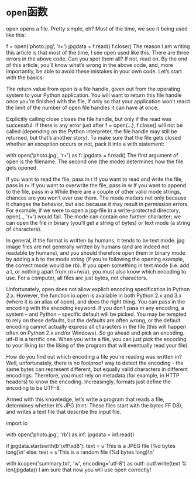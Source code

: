 # `open`函数

open opens a file. Pretty simple, eh? Most of the time, we see it being used like this:

f = open('photo.jpg', 'r+')
jpgdata = f.read()
f.close()
The reason I am writing this article is that most of the time, I see open used like this. There are three errors in the above code. Can you spot them all? If not, read on. By the end of this article, you’ll know what’s wrong in the above code, and, more importantly, be able to avoid these mistakes in your own code. Let’s start with the basics:

The return value from open is a file handle, given out from the operating system to your Python application. You will want to return this file handle once you’re finished with the file, if only so that your application won’t reach the limit of the number of open file handles it can have at once.

Explicitly calling close closes the file handle, but only if the read was successful. If there is any error just after f = open(...), f.close() will not be called (depending on the Python interpreter, the file handle may still be returned, but that’s another story). To make sure that the file gets closed whether an exception occurs or not, pack it into a with statement:

with open('photo.jpg', 'r+') as f:
    jpgdata = f.read()
The first argument of open is the filename. The second one (the mode) determines how the file gets opened.

If you want to read the file, pass in r
If you want to read and write the file, pass in r+
If you want to overwrite the file, pass in w
If you want to append to the file, pass in a
While there are a couple of other valid mode strings, chances are you won’t ever use them. The mode matters not only because it changes the behavior, but also because it may result in permission errors. For example, if we were to open a jpg-file in a write-protected directory, open(.., 'r+') would fail. The mode can contain one further character; we can open the file in binary (you’ll get a string of bytes) or text mode (a string of characters).

In general, if the format is written by humans, it tends to be text mode. jpg image files are not generally written by humans (and are indeed not readable by humans), and you should therefore open them in binary mode by adding a b to the mode string (if you’re following the opening example, the correct mode would be rb). If you open something in text mode (i.e. add a t, or nothing apart from r/r+/w/a), you must also know which encoding to use. For a computer, all files are just bytes, not characters.

Unfortunately, open does not allow explicit encoding specification in Python 2.x. However, the function io.open is available in both Python 2.x and 3.x (where it is an alias of open), and does the right thing. You can pass in the encoding with the encoding keyword. If you don’t pass in any encoding, a system – and Python – specific default will be picked. You may be tempted to rely on these defaults, but the defaults are often wrong, or the default encoding cannot actually express all characters in the file (this will happen often on Python 2.x and/or Windows). So go ahead and pick an encoding. utf-8 is a terrific one. When you write a file, you can just pick the encoding to your liking (or the liking of the program that will eventually read your file).

How do you find out which encoding a file you’re reading was written in? Well, unfortunately, there is no foolproof way to detect the encoding - the same bytes can represent different, but equally valid characters in different encodings. Therefore, you must rely on metadata (for example, in HTTP headers) to know the encoding. Increasingly, formats just define the encoding to be UTF-8.

Armed with this knowledge, let’s write a program that reads a file, determines whether it’s JPG (hint: These files start with the bytes FF D8), and writes a text file that describe the input file.

import io

with open('photo.jpg', 'rb') as inf:
    jpgdata = inf.read()

if jpgdata.startswith(b'\xff\xd8'):
    text = u'This is a JPEG file (%d bytes long)\n'
else:
    text = u'This is a random file (%d bytes long)\n'

with io.open('summary.txt', 'w', encoding='utf-8') as outf:
    outf.write(text % len(jpgdata))
I am sure that now you will use open correctly!